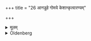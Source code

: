 +++
title = "26 आनडुहे गोमये केशान्कृत्वारण्यम्"

+++

<details><summary>मूलम्</summary>

आनडुहे गोमये केशान्कृत्वारण्यं हृत्वा निखनन्ति २६
</details>

<details><summary>Oldenberg</summary>

26. They throw the hair on the bull's dung (mentioned above), take it to the forest, and bury it.
</details>
